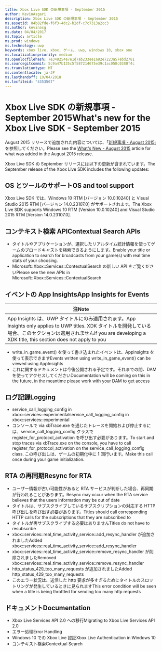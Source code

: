 ```yaml
---
title: Xbox Live SDK の新規事項 - September 2015
author: KevinAsgari
description: Xbox Live SDK の新規事項 - September 2015
ms.assetid: 84b82fde-f6f3-4dc2-b2df-c7c7313a2cc3
ms.author: kevinasg
ms.date: 04/04/2017
ms.topic: article
ms.prod: windows
ms.technology: uwp
keywords: xbox live, xbox, ゲーム, uwp, windows 10, xbox one
ms.localizationpriority: medium
ms.openlocfilehash: 7e348254e7e1d7ab233ee1a82e7223a57ebd2781
ms.sourcegitcommit: 5c9a47b135c5f587214675e39c1ac058c0380f4c
ms.translationtype: MT
ms.contentlocale: ja-JP
ms.lasthandoff: 10/04/2018
ms.locfileid: "4353567"
---
```

# <a name="whats-new-for-the-xbox-live-sdk---september-2015"></a><span data-ttu-id="509a6-104">Xbox Live SDK の新規事項 - September 2015</span><span class="sxs-lookup"><span data-stu-id="509a6-104">What's new for the Xbox Live SDK - September 2015</span></span>

<span data-ttu-id="509a6-105">August 2015 リリースで追加された内容については、「[新規事項 - August 2015](1508-whats-new.md)」を参照してください。</span><span class="sxs-lookup"><span data-stu-id="509a6-105">Please see the [What's New - August 2015](1508-whats-new.md) article for what was added in the August 2015 release.</span></span>

<span data-ttu-id="509a6-106">Xbox Live SDK の September リリースには以下の更新が含まれています。</span><span class="sxs-lookup"><span data-stu-id="509a6-106">The September release of the Xbox Live SDK includes the following updates:</span></span>

## <a name="os-and-tool-support"></a><span data-ttu-id="509a6-107">OS とツールのサポート</span><span class="sxs-lookup"><span data-stu-id="509a6-107">OS and tool support</span></span> ##
<span data-ttu-id="509a6-108">Xbox Live SDK では、Windows 10 RTM [バージョン 10.0.10240] と Visual Studio 2015 RTM [バージョン 14.0.23107.0] がサポートされます。</span><span class="sxs-lookup"><span data-stu-id="509a6-108">The Xbox Live SDK supports Windows 10 RTM [Version 10.0.10240] and Visual Studio 2015 RTM [Version 14.0.23107.0].</span></span>

## <a name="contextual-search-apis"></a><span data-ttu-id="509a6-109">コンテキスト検索 API</span><span class="sxs-lookup"><span data-stu-id="509a6-109">Contextual Search APIs</span></span>
* <span data-ttu-id="509a6-110">タイトルやアプリケーションが、選択したリアルタイム統計情報を使ってゲームのブロードキャストを検索できるようにします。</span><span class="sxs-lookup"><span data-stu-id="509a6-110">Enable your title or application to search for broadcasts from your game(s) with real time stats of your choosing.</span></span>
* <span data-ttu-id="509a6-111">Microsoft::Xbox::Services::ContextualSearch の新しい API をご覧ください</span><span class="sxs-lookup"><span data-stu-id="509a6-111">Please see the new APIs in Microsoft::Xbox::Services::ContextualSearch</span></span>

## <a name="app-insights-for-events"></a><span data-ttu-id="509a6-112">イベントの App Insights</span><span class="sxs-lookup"><span data-stu-id="509a6-112">App Insights for Events</span></span>

| <span data-ttu-id="509a6-113">注</span><span class="sxs-lookup"><span data-stu-id="509a6-113">Note</span></span> |
|------|
| <span data-ttu-id="509a6-114">App Insights は、UWP タイトルにのみ適用されます。</span><span class="sxs-lookup"><span data-stu-id="509a6-114">App Insights only applies to UWP titles.</span></span>  <span data-ttu-id="509a6-115">XDK タイトルを開発している場合、このセクションは適用されません</span><span class="sxs-lookup"><span data-stu-id="509a6-115">If you are developing a XDK title, this section does not apply to you</span></span> |

<p/>

* <span data-ttu-id="509a6-116">write_in_game_event() を使って書き込まれたイベントは、AppInsights を使って表示できます</span><span class="sxs-lookup"><span data-stu-id="509a6-116">Events written using write_in_game_event() can be viewed using AppInsights</span></span>
* <span data-ttu-id="509a6-117">これに関するドキュメントは今後公開される予定です。それまでの間、DAM を使ってアクセスしてください</span><span class="sxs-lookup"><span data-stu-id="509a6-117">Documentation will be coming on this in the future, in the meantime please work with your DAM to get access</span></span>

## <a name="logging"></a><span data-ttu-id="509a6-118">ログ記録</span><span class="sxs-lookup"><span data-stu-id="509a6-118">Logging</span></span>
* <span data-ttu-id="509a6-119">service_call_logging_config in xbox::services::experimental</span><span class="sxs-lookup"><span data-stu-id="509a6-119">service_call_logging_config in xbox::services::experimental</span></span>
* <span data-ttu-id="509a6-120">コンソールで via xbTrace.exe を通じたトレースを開始および停止するには、service_call_logging_config クラスで register_for_protocol_activation を呼び出す必要があります。</span><span class="sxs-lookup"><span data-stu-id="509a6-120">To start and stop traces via xbTrace.exe on the console, you have to call register_for_protocol_activation on the service_call_logging_config class.</span></span>  <span data-ttu-id="509a6-121">この呼び出しは、ゲームの初期化中に 1 回行います。</span><span class="sxs-lookup"><span data-stu-id="509a6-121">Make this call once during your game initialization.</span></span>

## <a name="resync-for-rta"></a><span data-ttu-id="509a6-122">RTA の再同期</span><span class="sxs-lookup"><span data-stu-id="509a6-122">Resync for RTA</span></span>
* <span data-ttu-id="509a6-123">ユーザー情報が古い可能性があると RTA サービスが判断した場合、再同期が行われることがあります。</span><span class="sxs-lookup"><span data-stu-id="509a6-123">Resync may occur when the RTA service believes that the users information may be out of date</span></span>
* <span data-ttu-id="509a6-124">タイトルは、サブスクライブしているサブスクリプションの対応する HTTP 呼び出しを呼び出す必要があります。</span><span class="sxs-lookup"><span data-stu-id="509a6-124">Titles should call corresponding HTTP calls for the subscriptions that they are subscribed to</span></span>
* <span data-ttu-id="509a6-125">タイトルが再サブスクライブする必要はありません</span><span class="sxs-lookup"><span data-stu-id="509a6-125">Titles do not have to resubscribe</span></span>
* <span data-ttu-id="509a6-126">xbox::services::real_time_activity_service::add_resync_handler が追加されました</span><span class="sxs-lookup"><span data-stu-id="509a6-126">Added xbox::services::real_time_activity_service::add_resync_handler</span></span>
* <span data-ttu-id="509a6-127">xbox::services::real_time_activity_service::remove_resync_handler が削除されました</span><span class="sxs-lookup"><span data-stu-id="509a6-127">Removed xbox::services::real_time_activity_service::remove_resync_handler</span></span>
* <span data-ttu-id="509a6-128">http_status_429_too_many_requests が追加されました</span><span class="sxs-lookup"><span data-stu-id="509a6-128">Added http_status_429_too_many_requests</span></span>
* <span data-ttu-id="509a6-129">このエラー状況は、送信した http 要求が多すぎるためにタイトルのスロットリングが発生しているときに見られます</span><span class="sxs-lookup"><span data-stu-id="509a6-129">This error condition will be seen when a title is being throttled for sending too many http requests</span></span>

## <a name="documentation"></a><span data-ttu-id="509a6-130">ドキュメント</span><span class="sxs-lookup"><span data-stu-id="509a6-130">Documentation</span></span>
* <span data-ttu-id="509a6-131">Xbox Live Services API 2.0 への移行</span><span class="sxs-lookup"><span data-stu-id="509a6-131">Migrating to Xbox Live Services API 2.0</span></span>
* <span data-ttu-id="509a6-132">エラー処理</span><span class="sxs-lookup"><span data-stu-id="509a6-132">Error Handling</span></span>
* <span data-ttu-id="509a6-133">Windows 10 での Xbox Live 認証</span><span class="sxs-lookup"><span data-stu-id="509a6-133">Xbox Live Authentication in Windows 10</span></span>
* <span data-ttu-id="509a6-134">コンテキスト検索</span><span class="sxs-lookup"><span data-stu-id="509a6-134">Contextual Search</span></span>
